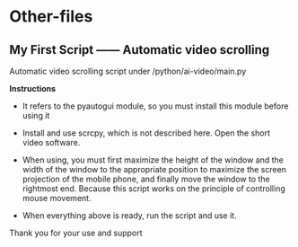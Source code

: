 # Other-files

##  My First Script —— Automatic video scrolling

Automatic video scrolling script under /python/ai-video/main.py

**Instructions**

* It refers to the pyautogui module, so you must install this module before using it

* Install and use scrcpy, which is not described here. Open the short video software.

* When using, you must first maximize the height of the window and the width of the window to the appropriate position to maximize the screen projection of the mobile phone, and finally move the window to the rightmost end. Because this script works on the principle of controlling mouse movement.

* When everything above is ready, run the script and use it.

Thank you for your use and support